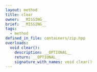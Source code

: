 ```yaml
---
layout: method
title: clear
owner: __MISSING__
brief: __MISSING__
tags:
  - method
defined_in_file: containers/zip.hpp
overloads:
  void clear():
    description: __OPTIONAL__
    return: __OPTIONAL__
    signature_with_names: void clear()
---
```


